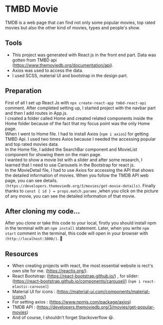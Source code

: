 # TMBD Movie 

TMDB is a web page that can find not only some popular movies, top rated movies but also the other kind of movies, types and people's show.

## Tools

- This project was generated with React js in the front end part. Data was gotten from TMBD api (https://www.themoviedb.org/documentation/api). <br/>
- Axios was used to access the data. <br/>
- I used SCSS, material UI and bootstrap in the design part.  


## Preparation 

First of all I set up React Js with `npx create-react-app tmbd-react-api` comment. After completed setting up, I started project with the navbar part and then I add routes in App.js.<br/>
I created a folder called Home and created related components inside the Home folder because of the fact that my focus point was the only Home page.
<br/>
When I went to Home file. I had to install Axios (`npm i axios`) for getting TMBD Api. I used two times Axios because I needed the accessing popular and top rated movies data. 
<br/>
In the Home file, I added the SearchBar component and MovieList component for showing them on the main page.
<br/>
I wanted to show a movie list with a slider and after some research, I learned that I need to use Carousels in the Bootstrap for react js. 
<br/>
In the MovieDetail file, I had to use Axios for accessing the API that shows the detailed information of movies. When you follow the TMDB API web page, you can see details. `(https://developers.themoviedb.org/3/movies/get-movie-details)`. Finally thanks to `const { id } = props.match.params` ,when you click on the picture of any movie, you can see the detailed information of that movie. 

## After cloning my code...

After you clone or take this code to your local, firstly you should install npm in the terminal with an `npm install` statement. Later, when you write `npm start` comment in the terminal, this code will open in your browser with `(http://localhost:3000/)`. 🎉

## Resources

- When creating projects with react, the most essential website is rect's own site for me. (https://reactjs.org/). <br/>
- React Bootstrap: (https://react-bootstrap.github.io/) , for slider: (https://react-bootstrap.github.io/components/carousel/) (`npm i react-elastic-carousel`) <br/>
- Material UI for icons : (https://material-ui.com/components/material-icons/) <br/>
- For setting axios : (https://www.npmjs.com/package/axios) <br/>
- TMDB API : (https://developers.themoviedb.org/3/movies/get-popular-movies) <br/>
- And of course, I shouldn't forget Stackoverflow 😃.


